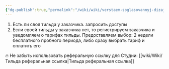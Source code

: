 ```yaml
---
{"dg-publish":true,"permalink":"/wiki/wiki/verstaem-soglasovannyj-dizajn-o-chem-ne-zabyt-sprosit/"}
---
```



1) Есть ли своя тильда у заказчика. запросить доступы  
2) Если своей тильды у заказчика нет, то регистрируем заказчика и уведомляем о тарифах тильды. Предоставляем выбор: 2 недели бесплатного пробного периода, либо сразу выбрать тариф и оплатить его


🔥 Не забыть использовать реферальную ссылку для Студии:
[[wiki/Wiki/Тильда реферальная ссылка\|Тильда реферальная ссылка]]
